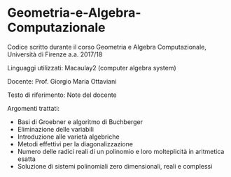 # Geometria-e-Algebra-Computazionale
Codice scritto durante il corso Geometria e Algebra Computazionale, Università di Firenze a.a. 2017/18

Linguaggi utilizzati: Macaulay2 (computer algebra system)

Docente: Prof. Giorgio Maria Ottaviani

Testo di riferimento: Note del docente

Argomenti trattati:
- Basi di Groebner e algoritmo di Buchberger
- Eliminazione delle variabili
- Introduzione alle varietà algebriche
- Metodi effettivi per la diagonalizzazione
- Numero delle radici reali di un polinomio e loro molteplicità in aritmetica esatta
- Soluzione di sistemi polinomiali zero dimensionali, reali e complessi
